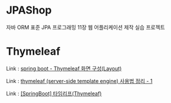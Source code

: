 # JPAShop
자바 ORM 표준 JPA 프로그래밍 11장 웹 어플리케이션 제작 실습 프로젝트

# Thymeleaf
Link : [spring boot - Thymeleaf 화면 구성(Layout)][thymeleafLayout]

[thymeleafLayout]: https://eblo.tistory.com/57
Link : [thymeleaf (server-side template engine) 사용법 정리 - 1][thymeleaf1]

[thymeleaf1]: https://cyberx.tistory.com/132
Link : [[SpringBoot] 타임리프(Thymeleaf)][thymeleaf2]

[thymeleaf2]: https://jongminlee0.github.io/2020/03/12/thymeleaf/
